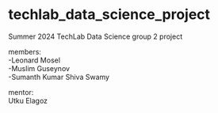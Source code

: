# techlab_data_science_project
Summer 2024 TechLab Data Science group 2 project

members:  
-Leonard Mosel  
-Muslim Guseynov  
-Sumanth Kumar Shiva Swamy

mentor:  
Utku Elagoz

